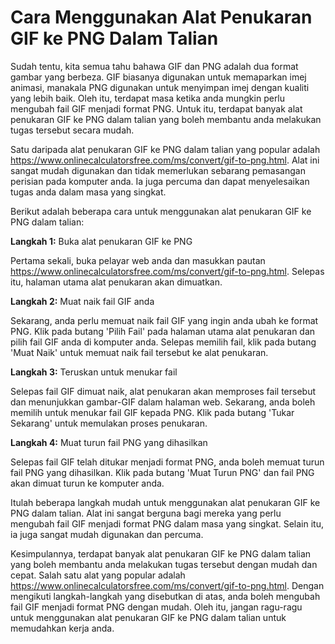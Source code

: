 Cara Menggunakan Alat Penukaran GIF ke PNG Dalam Talian
=======================================================

Sudah tentu, kita semua tahu bahawa GIF dan PNG adalah dua format gambar yang berbeza. GIF biasanya digunakan untuk memaparkan imej animasi, manakala PNG digunakan untuk menyimpan imej dengan kualiti yang lebih baik. Oleh itu, terdapat masa ketika anda mungkin perlu mengubah fail GIF menjadi format PNG. Untuk itu, terdapat banyak alat penukaran GIF ke PNG dalam talian yang boleh membantu anda melakukan tugas tersebut secara mudah.

Satu daripada alat penukaran GIF ke PNG dalam talian yang popular adalah <https://www.onlinecalculatorsfree.com/ms/convert/gif-to-png.html>. Alat ini sangat mudah digunakan dan tidak memerlukan sebarang pemasangan perisian pada komputer anda. Ia juga percuma dan dapat menyelesaikan tugas anda dalam masa yang singkat.

Berikut adalah beberapa cara untuk menggunakan alat penukaran GIF ke PNG dalam talian:

**Langkah 1:** Buka alat penukaran GIF ke PNG

Pertama sekali, buka pelayar web anda dan masukkan pautan <https://www.onlinecalculatorsfree.com/ms/convert/gif-to-png.html>. Selepas itu, halaman utama alat penukaran akan dimuatkan.

**Langkah 2:** Muat naik fail GIF anda

Sekarang, anda perlu memuat naik fail GIF yang ingin anda ubah ke format PNG. Klik pada butang 'Pilih Fail' pada halaman utama alat penukaran dan pilih fail GIF anda di komputer anda. Selepas memilih fail, klik pada butang 'Muat Naik' untuk memuat naik fail tersebut ke alat penukaran.

**Langkah 3:** Teruskan untuk menukar fail

Selepas fail GIF dimuat naik, alat penukaran akan memproses fail tersebut dan menunjukkan gambar-GIF dalam halaman web. Sekarang, anda boleh memilih untuk menukar fail GIF kepada PNG. Klik pada butang 'Tukar Sekarang' untuk memulakan proses penukaran.

**Langkah 4:** Muat turun fail PNG yang dihasilkan

Selepas fail GIF telah ditukar menjadi format PNG, anda boleh memuat turun fail PNG yang dihasilkan. Klik pada butang 'Muat Turun PNG' dan fail PNG akan dimuat turun ke komputer anda.

Itulah beberapa langkah mudah untuk menggunakan alat penukaran GIF ke PNG dalam talian. Alat ini sangat berguna bagi mereka yang perlu mengubah fail GIF menjadi format PNG dalam masa yang singkat. Selain itu, ia juga sangat mudah digunakan dan percuma.

Kesimpulannya, terdapat banyak alat penukaran GIF ke PNG dalam talian yang boleh membantu anda melakukan tugas tersebut dengan mudah dan cepat. Salah satu alat yang popular adalah <https://www.onlinecalculatorsfree.com/ms/convert/gif-to-png.html>. Dengan mengikuti langkah-langkah yang disebutkan di atas, anda boleh mengubah fail GIF menjadi format PNG dengan mudah. Oleh itu, jangan ragu-ragu untuk menggunakan alat penukaran GIF ke PNG dalam talian untuk memudahkan kerja anda.